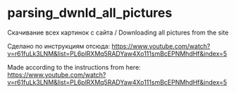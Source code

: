 # parsing_dwnld_all_pictures
Скачивание всех картинок с сайта / Downloading all pictures from the site


Сделано по инструкциям отсюда: https://www.youtube.com/watch?v=r61fuLk3LNM&list=PL6plRXMq5RADYaw4Xo111smBcEPNMhdHf&index=5

Made according to the instructions from here: https://www.youtube.com/watch?v=r61fuLk3LNM&list=PL6plRXMq5RADYaw4Xo111smBcEPNMhdHf&index=5
